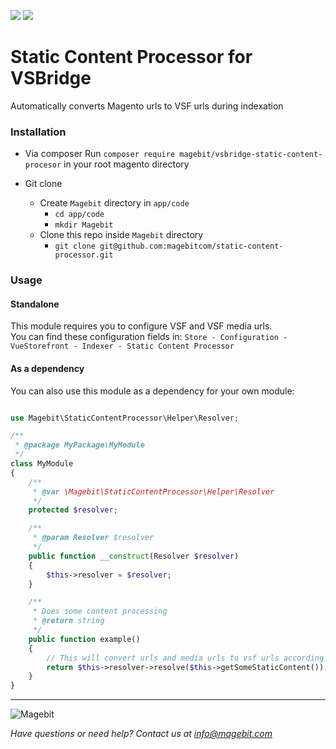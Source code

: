 <p align="left">
    <a href="https://github.com/magebitcom/static-content-processor"><img src="https://img.shields.io/github/v/tag/magebitcom/static-content-processor" /></a>
    <a href="https://packagist.org/packages/magebit/vsbridge-static-content-procesor"><img src="https://img.shields.io/packagist/v/magebit/vsbridge-static-content-procesor" /></a>
</p>

# Static Content Processor for VSBridge
Automatically converts Magento urls to VSF urls during indexation

### Installation

* Via composer
    Run `composer require magebit/vsbridge-static-content-procesor` in your root magento directory

* Git clone
    * Create `Magebit` directory in `app/code`
        * `cd app/code`
        * `mkdir Magebit`
    * Clone this repo inside `Magebit` directory
        * `git clone git@github.com:magebitcom/static-content-processor.git`


### Usage
#### Standalone
This module requires you to configure VSF and VSF media urls.   
You can find these configuration fields in:
`Store - Configuration - VueStorefront - Indexer - Static Content Processor`

#### As a dependency

You can also use this module as a dependency for your own  module:

```php

use Magebit\StaticContentProcessor\Helper\Resolver;

/**
 * @package MyPackage\MyModule
 */
class MyModule
{
    /**
     * @var \Magebit\StaticContentProcessor\Helper\Resolver
     */
    protected $resolver;

    /**
     * @param Resolver $resolver
     */
    public function __construct(Resolver $resolver)
    {
        $this->resolver = $resolver;
    }

    /**
     * Does some content processing
     * @return string
     */
    public function example()
    {
        // This will convert urls and media urls to vsf urls according to the configuration
        return $this->resolver->resolve($this->getSomeStaticContent());
    }
}


```

---

![Magebit](https://magebit.com/img/magebit-logo-2x.png)

*Have questions or need help? Contact us at info@magebit.com*

